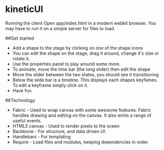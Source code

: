 kineticUI
=========

Running the client
Open app/index.html in a modern webkit browser. You may have to run it on a simple server for files to load.

##Get started

- Add a shape to the stage by clicking on one of the shape icons
- You can edit the shape on the stage, drag it around, change it's size or rotate it.
- Use the properties panel to play around some more.
- To animate, move the time bar (the long slider) then edit the shape
- Move the slider between the two states, you should see it transitioning
- Below the slide bar is a timeline. This displays each shapes keyfames. To edit a keyframe simply click on it.
- Have fun. 

##Technology

- Fabric - Used to wrap canvas with some awesome features. Fabric handles drawing and editing on the canvas. It also emits a range of useful events.
- HTML5 canvas - Used to render pixels to the sceen
- Backbone - For structure, and data driven UI.
- Handlebars - For templating
- Require - Load files and modules, keeping dependencies in order.

